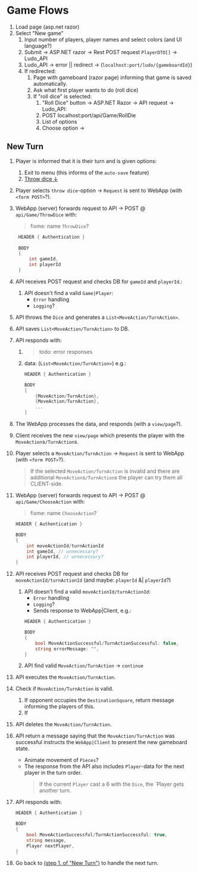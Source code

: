 # Game Flows

1. Load page (asp.net razor)
2. Select "New game"
    1. Input number of players, player names and select colors (and UI language?)
    1. Submit → ASP.NET razor → Rest POST request `PlayerDTO[]` → Ludo_API
    1. Ludo_API → error || redirect → (`localhost:port/ludo/{gameboardId}`)
    1. If redirected:
        1. Page with gameboard (razor page) informing that game is saved automatically.
        1. Ask what first player wants to do (roll dice)
        1. If "roll dice" is selected:
            1. "Roll Dice" button → ASP.NET Razor → API request → Ludo_API:
            1. POST localhost:port/api/Game/RollDie
            1. List of options
            1. Choose option →

## New Turn

1. Player is informed that it is their turn and is given options:
   1. Exit to menu (this informs of the `auto-save` feature)
   1. [Throw dice ↓](###-(1.2.)-Player-throws-dice:)

1. Player selects `throw dice`-option → `Request` is sent to WebApp (with `<form POST>`?).
1. WebApp (server) forwards request to API → POST @ `api/Game/ThrowDice` with:
   > fixme: name `ThrowDice`?
   ```csharp
    HEADER { Authentication }
    
    BODY
    {
        int gameId,
        int playerId
    }
   ```
1. API receives POST request and checks DB for `gameId` and `playerId`.:
    1. API doesn't find a valid `Game|Player`:
        - `Error` handling
        - `Logging`?
1. API throws the `Dice` and generates a `List<MoveAction/TurnAction>`.
1. API saves `List<MoveAction/TurnAction>` to DB.
1. API responds with:
    1. > todo: error responses
    1. data: (`List<MoveAction/TurnAction>`) e.g.:
        ```csharp
        HEADER { Authentication }

        BODY
        [
            {MoveAction/TurnAction},
            {MoveAction/TurnAction},
            ...
        ]
        ```
1. The WebApp processes the data, and responds (with a `view/page`?).
1. Client receives the new `view/page` which presents the player with the `MoveAction`s`/TurnAction`s.
1. Player selects a `MoveAction/TurnAction` → `Request` is sent to WebApp (with `<form POST>`?).
    > If the selected `MoveAction/TurnAction` is invalid and there are additional `MoveAction`s`/TurnAction`s the player can try them all CLIENT-side.
1. WebApp (server) forwards request to API → POST @ `api/Game/ChooseAction` with:
    > fixme: name `ChooseAction`?
    ```csharp
    HEADER { Authentication }

    BODY
    {
        int moveActionId/turnActionId
        int gameId, // unnecessary?
        int playerId, // unnecessary?
    }
   ```
1. API receives POST request and checks DB for `moveActionId/turnActionId` (and maybe: `playerId` &| `playerId`?)
    1. API doesn't find a valid `moveActionId/turnActionId`:
        - `Error` handling
        - `Logging`?
        - Sends response to WebApp|Client, e.g.:
        ```csharp
        HEADER { Authentication }

        BODY
        {
            bool MoveActionSuccessful/TurnActionSuccessful: false,
            string errorMessage: "",
        }
        ```
    1. API find valid `MoveAction/TurnAction` → `continue`
1. API executes the `MoveAction/TurnAction`.
1. Check if `MoveAction/TurnAction` is valid.
    1. If opponent occupies the `DestinationSquare`, return message informing the players of this.
    1. If 
1. API deletes the `MoveAction/TurnAction`.
1. API return a message saying that the `MoveAction/TurnAction` was successful instructs the `WebApp|Client` to present the new gameboard state.
    - Animate movement of `Pieces`?
    - The response from the API also includes `Player`-data for the next player in the turn order.
        > If the current `Player` cast a 6 with the `Dice`, the `Player gets another turn.
1. API responds with:
    ```csharp
    HEADER { Authentication }

    BODY
    {
        bool MoveActionSuccessful/TurnActionSuccessful: true,
        string message,
        Player nextPlayer,
    }
    ```
1. Go back to [(step 1. of "New Turn")](##-New-Turn) to handle the next turn.
